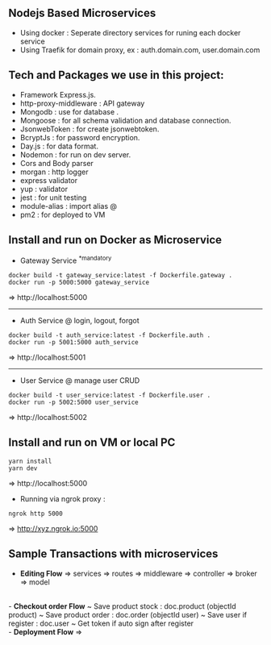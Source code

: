 ## Nodejs Based Microservices
- Using docker : Seperate directory services for runing each docker service
- Using Traefik for domain proxy, ex : auth.domain.com, user.domain.com

## Tech and Packages we use in this project:

- Framework Express.js.
- http-proxy-middleware : API gateway
- Mongodb : use for database .
- Mongoose : for all schema validation and database connection.
- JsonwebToken : for create jsonwebtoken.
- BcryptJs : for password encryption.
- Day.js : for data format.
- Nodemon : for run on dev server.
- Cors and Body parser
- morgan : http logger
- express validator
- yup : validator
- jest : for unit testing
- module-alias : import alias @
- pm2 : for deployed to VM

## Install and run on Docker as Microservice

- Gateway Service <sup>*mandatory</sup>
```
docker build -t gateway_service:latest -f Dockerfile.gateway .
docker run -p 5000:5000 gateway_service
```
=> http://localhost:5000

<hr>

- Auth Service
@ login, logout, forgot
```
docker build -t auth_service:latest -f Dockerfile.auth .
docker run -p 5001:5000 auth_service
```
=> http://localhost:5001

<hr>

- User Service
@ manage user  CRUD
```
docker build -t user_service:latest -f Dockerfile.user .
docker run -p 5002:5000 user_service
```
=> http://localhost:5002

## Install and run on VM or local PC
```
yarn install
yarn dev
```
=> http://localhost:5000

- Running via ngrok proxy : 
```
ngrok http 5000
```
=> http://xyz.ngrok.io:5000

## Sample Transactions with microservices
- <b>Editing Flow</b>
=> services => routes => middleware => controller => broker =>  model
<br/>
- <b>Checkout order Flow</b>
~ Save product stock : doc.product (objectId product)
~ Save product order : doc.order (objectId user)
~ Save user if register : doc.user
~ Get token if auto sign after register
<br/>
- <b>Deployment Flow</b>
=> 